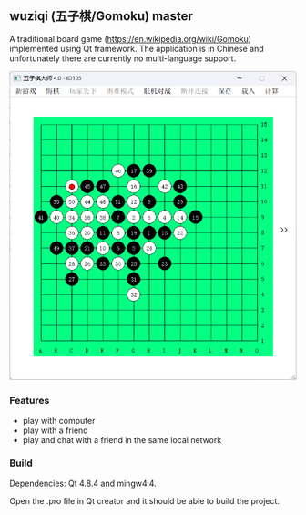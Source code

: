 ## wuziqi (五子棋/Gomoku) master
A traditional board game (https://en.wikipedia.org/wiki/Gomoku) implemented using Qt framework. The application is in Chinese and unfortunately there are currently no multi-language support.

<img src="img/1.png" alt="" width="600" />

### Features

- play with computer
- play with a friend
- play and chat with a friend in the same local network

### Build

Dependencies: Qt 4.8.4 and mingw4.4.

Open the .pro file in Qt creator and it should be able to build the project.

